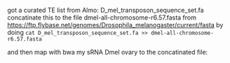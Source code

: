 got a curated TE list from Almo: D_mel_transposon_sequence_set.fa
concatinate this to the file dmel-all-chromosome-r6.57.fasta from https://ftp.flybase.net/genomes/Drosophila_melanogaster/current/fasta by doing
```cat D_mel_transposon_sequence_set.fa >> dmel-all-chromosome-r6.57.fasta```

and then map with bwa my sRNA Dmel ovary to the concatinated file: 

